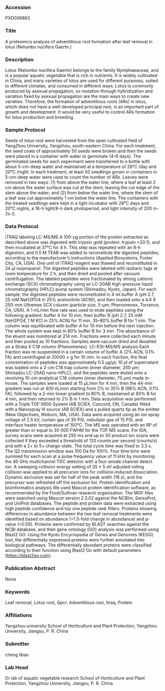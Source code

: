 ### Accession
PXD006883

### Title
A proteomics analysis of adventitious root formation after leaf removal in lotus (Nelumbo nucifera Gaertn.)

### Description
Lotus (Nelumbo nucifera Gaertn) belongs to the family Nymphaeaceae, and is a popular aquatic vegetable that is rich in nutrients. It is widely cultivated in China, and many varieties of lotus are used for different purposes, suited to different climates, and consumed in different ways. Lotus is commonly produced by asexual propagation, so mutation through hybridization and variation fixed by asexual propagation are the main ways to create new varieties. Therefore, the formation of adventitious roots (ARs) in lotus, which does not have a well-developed principal root, is an important part of growth and development. It would be very useful to control ARs formation for lotus production and breeding.

### Sample Protocol
Seeds of lotus root were harvested from the open cultivated field of YangZhou University, Yangzhou, south-eastern China. For each treatment, the seed coats of approximately 50 seeds were broken and then the seeds were placed in a container with water to germinate (4–6 days). The germinated seeds for each experiment were transferred to a bottle with about 5-cm-deep water and maintained at a temperature of 28°C /day and 20°C /night.  In each treatment, at least 50 seedlings grown in containers in 5-cm-deep water were used to count the number of ARs. Leaves were removed in two ways: (1) from above the water line, where a leaf at least 2 cm above the water surface was cut at the stem, leaving the cut edge of the stem above the water; and (2) from below the water line, where the stem of a leaf was cut approximately 1 cm below the water line. The containers with the treated seedlings were kept in a light incubator with 28°C days and 20°C nights, a 16-h light/8-h dark photoperiod, and light intensity of 200 m-2s-2.

### Data Protocol
iTRAQ labeling LC-MS/MS A 100-µg portion of the protein extracted as described above was digested with trypsin gold (protein: trypsin =20:1), and then incubated at 37°C for 4 h. This step was repeated with an 8-h digestion, and 0.5 M TEAB was added to reconstitute the digested peptides, according to the manufacturer’s instructions (Applied Biosystems, Foster City, CA, USA). One unit of iTRAQ reagent was thawed and reconstituted in 24 µl isopropanol. The digested peptides were labeled with isobaric tags at room temperature for 2 h, and then dried and pooled after vacuum centrifugation. The labeled peptides were fractionated by strong cationic exchange (SCX) chromatography using an LC-20AB high-pressure liquid chromatography (HPLC) pump system (Shimadzu, Kyoto, Japan). For each sample, the digested peptides were reconstituted in 4 ml buffer A (pH 2.7, 25 mM NaH2PO4 in 25% acetonitrile (ACN)), and then loaded onto a 4.6 9 250-mm Ultremex SCX column (particle size, 5-µm; Phenomenex, Torrance, CA, USA). A 1 mL/min flow rate was used to elute peptides using the following gradient: buffer A for 10 min, then buffer B (pH 2.7, 25 mM NaH2PO4, 1 M KCl in 25% ACN) for 11 min, 35–80% buffer B for 1 min. The column was equilibrated with buffer A for 10 min before the next injection. The whole system was kept in 80% buffer B for 3 min. The absorbance of the eluent was monitored at 214 nm. Fractions were collected each minute and then pooled as 10 fractions. Samples were vacuum dried and desalted on a Strata X C18 column (Phenomenex). LC–ESI–MS/MS analysis Each fraction was re-suspended in a certain volume of buffer A (2% ACN, 0.1% FA) and centrifuged at 20000 × g for 10 min. In each fraction, the final concentration of peptides was approximately 0.5 µg/µl; 10 µl of supernatant was loaded onto a 2-cm C18 trap column (inner diameter, 200 μm; Shimadzu LC-20AD nano-HPLC), and the peptides were eluted onto a revolving 10-cm analytical C18 column (inner diameter, 75 μm) made in-house. The samples were loaded at 15 μL/min for 4 min, then the 44-min gradient was run at 400 nL/min starting from 2% to 35% B (98% ACN, 0.1% FA), followed by a 2-min linear gradient to 80% B, maintained at 80% B for 4 min, and then returned to 2% B in 1 min. Data acquisition was performed with a Triple TOF 5600 System (AB SCIEX, Concord, ON, Canada) fitted with a Nanospray III source (AB SCIEX) and a pulled quartz tip as the emitter (New Objectives, Woburn, MA, USA). Data were acquired using an ion spray voltage of 2.5 kV, curtain gas of 30 PSI, nebulizer gas of 15 PSI, and interface heater temperature of 150°C. The MS was operated with an RP of greater than or equal to 30 000 FWHM for the TOF MS scans. For IDA, survey scans were acquired at 250 ms and up to 30 product ion scans were collected if they exceeded a threshold of 120 counts per second (counts/s) and with a 2+ to 5+ charge-state. The total cycle time was fixed to 3.3 s. The Q2 transmission window was 100 Da for 100%. Four time bins were summed for each scan at a pulse frequency value of 11 kHz by monitoring the 40 GHz multichannel TDC detector with a four-anode channel detect ion. A sweeping collision energy setting of 35 ± 5 eV adjusted rolling collision was applied to all precursor ions for collision-induced dissociation. Dynamic exclusion was set for half of the peak width (18 s), and the precursor was refreshed off the exclusion list. Protein identification and bioinformatics analysis We used Mascot protein identification software, as recommended by the Frost/Sullivan research organization. The MGF files were searched using Mascot version 2.3.02 against the NCBInr, SwissProt, and UniProt databases. The peptide and protein data were extracted using high peptide confidence and top one peptide rank filters. Proteins showing differences in abundance between the two leaf removal treatments were identified based on abundance (>1.5-fold change in abundance) and p-value (<0.05). Proteins were confirmed by BLAST searches against the NCBI database, and then gene ontology (GO) analysis was performed using Blast2 GO. Using the Kyoto Encyclopedia of Genes and Genomes (KEGG) tool, the differentially expressed proteins were further annotated into biological pathways. The differentially abundant proteins were classified according to their function using Blast2 Go with default parameters (https://blast2go.com).

### Publication Abstract
None

### Keywords
Leaf removal, Lotus root, Qpcr, Adventitious root, Itraq, Protein

### Affiliations
Yangzhou university
School of Horticulture and Plant Protection, Yangzhou University, Jiangsu, P. R. China

### Submitter
cheng libao

### Lab Head
Dr lab of aquatic vegetable research
School of Horticulture and Plant Protection, Yangzhou University, Jiangsu, P. R. China


